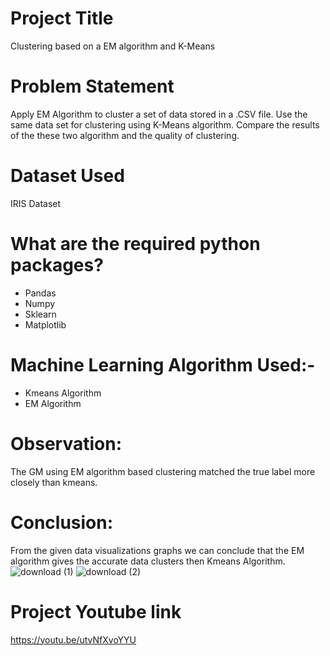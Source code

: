 # Project Title
Clustering based on a EM algorithm and K-Means
# Problem Statement
Apply EM Algorithm to cluster a set of data stored in a .CSV file. Use the same data set for clustering using K-Means algorithm. Compare the results of the these two algorithm and the quality of clustering.
# Dataset Used
IRIS Dataset
# What are the required python packages?
- Pandas
- Numpy
- Sklearn
- Matplotlib
# Machine Learning Algorithm Used:-
- Kmeans Algorithm
- EM Algorithm
# Observation: 
The GM using EM algorithm based clustering matched the true label more closely than kmeans.
# Conclusion:
From the given data visualizations graphs we can conclude that the EM algorithm gives the accurate data clusters then Kmeans Algorithm.
![download (1)](https://user-images.githubusercontent.com/106465953/201751615-21ff6fd0-252d-4d88-a97a-465c71260295.png)
![download (2)](https://user-images.githubusercontent.com/106465953/201751685-3a92b73d-6a6a-416d-9392-210543275a2c.png)
# Project Youtube link
https://youtu.be/utvNfXvoYYU
